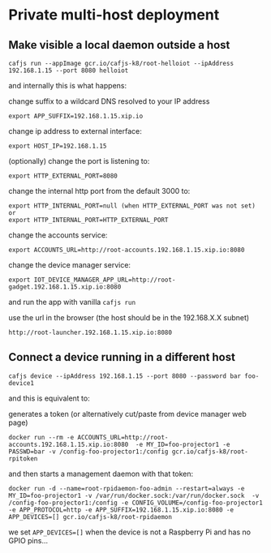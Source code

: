 # Private multi-host deployment

## Make visible  a local daemon outside a host

    cafjs run --appImage gcr.io/cafjs-k8/root-helloiot --ipAddress 192.168.1.15 --port 8080 helloiot

and internally this is what happens:

change suffix to a wildcard DNS resolved to your IP address

    export APP_SUFFIX=192.168.1.15.xip.io

change ip address to external interface:

    export HOST_IP=192.168.1.15

(optionally) change the port is listening to:

    export HTTP_EXTERNAL_PORT=8080

change the internal http port from the default 3000 to:

    export HTTP_INTERNAL_PORT=null (when HTTP_EXTERNAL_PORT was not set) or
    export HTTP_INTERNAL_PORT=HTTP_EXTERNAL_PORT

change the accounts service:

    export ACCOUNTS_URL=http://root-accounts.192.168.1.15.xip.io:8080


change the device manager service:

    export IOT_DEVICE_MANAGER_APP_URL=http://root-gadget.192.168.1.15.xip.io:8080

and run the app with vanilla `cafjs run`


use the url in the browser (the host should be in the 192.168.X.X subnet)

    http://root-launcher.192.168.1.15.xip.io:8080


## Connect a device running in a different host

    cafjs device --ipAddress 192.168.1.15 --port 8080 --password bar foo-device1

and this is equivalent to:

generates a token (or alternatively cut/paste from device manager web page)

    docker run --rm -e ACCOUNTS_URL=http://root-accounts.192.168.1.15.xip.io:8080  -e MY_ID=foo-projector1 -e PASSWD=bar -v /config-foo-projector1:/config gcr.io/cafjs-k8/root-rpitoken

and then starts a management daemon with that token:

    docker run -d --name=root-rpidaemon-foo-admin --restart=always -e MY_ID=foo-projector1 -v /var/run/docker.sock:/var/run/docker.sock  -v /config-foo-projector1:/config -e CONFIG_VOLUME=/config-foo-projector1 -e APP_PROTOCOL=http -e APP_SUFFIX=192.168.1.15.xip.io:8080 -e APP_DEVICES=[] gcr.io/cafjs-k8/root-rpidaemon

we set `APP_DEVICES=[]` when the device is not a Raspberry Pi and has no GPIO pins...
